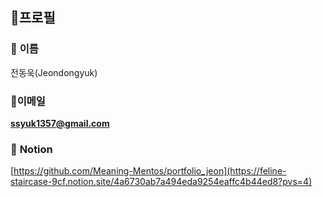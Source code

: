 ## 🪪프로필

### 👤 **이름**
전동욱(Jeondongyuk)

### 📧**이메일**
 [**ssyuk1357@gmail.com**](mailto:ssyuk1357@gmail.com)

### 📂 **Notion**
[https://github.com/Meaning-Mentos/portfolio_jeon](https://feline-staircase-9cf.notion.site/4a6730ab7a494eda9254eaffc4b44ed8?pvs=4)




